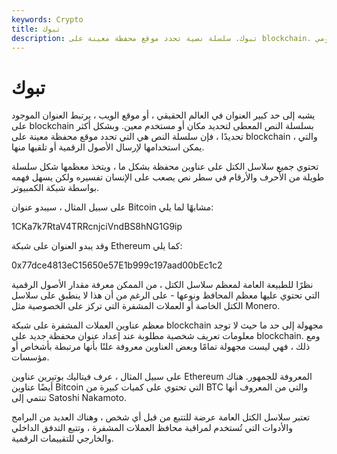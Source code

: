 ```yaml
---
keywords: Crypto
title: تبوك
description: تبوك. سلسلة نصية تحدد موقع محفظة معينة على blockchain. في كثير من الأحيان نسخة مجزأة من مفتاح عمومي.
---
```


# تبوك
يشبه إلى حد كبير العنوان في العالم الحقيقي ، أو موقع الويب ، يرتبط العنوان الموجود على blockchain بسلسلة النص المعطى لتحديد مكان أو مستخدم معين. وبشكل أكثر تحديدًا ، فإن سلسلة النص هي التي تحدد موقع محفظة معينة على blockchain ، والتي يمكن استخدامها لإرسال الأصول الرقمية أو تلقيها منها.

تحتوي جميع سلاسل الكتل على عناوين محفظة بشكل ما ، ويتخذ معظمها شكل سلسلة طويلة من الأحرف والأرقام في سطر نص يصعب على الإنسان تفسيره ولكن يسهل فهمه بواسطة شبكة الكمبيوتر.

على سبيل المثال ، سيبدو عنوان Bitcoin مشابهًا لما يلي:

1CKa7k7RtaV4TRRcnjciVndBS8hNG1G9ip

وقد يبدو العنوان على شبكة Ethereum كما يلي:

0x77dce4813eC15650e57E1b999c197aad00bEc1c2

نظرًا للطبيعة العامة لمعظم سلاسل الكتل ، من الممكن معرفة مقدار الأصول الرقمية التي تحتوي عليها معظم المحافظ ونوعها - على الرغم من أن هذا لا ينطبق على سلاسل الكتل الخاصة أو العملات المشفرة التي تركز على الخصوصية مثل Monero.

معظم عناوين العملات المشفرة على شبكة blockchain مجهولة إلى حد ما حيث لا توجد معلومات تعريف شخصية مطلوبة عند إعداد عنوان محفظة جديد على blockchain. ومع ذلك ، فهي ليست مجهولة تمامًا وبعض العناوين معروفة علنًا بأنها مرتبطة بأشخاص أو مؤسسات.

على سبيل المثال ، عرف فيتاليك بوتيرين عناوين Ethereum المعروفة للجمهور. هناك أيضًا عناوين Bitcoin التي تحتوي على كميات كبيرة من BTC والتي من المعروف أنها تنتمي إلى Satoshi Nakamoto.

تعتبر سلاسل الكتل العامة عرضة للتتبع من قبل أي شخص ، وهناك العديد من البرامج والأدوات التي تُستخدم لمراقبة محافظ العملات المشفرة ، وتتبع التدفق الداخلي والخارجي للتقييمات الرقمية.

